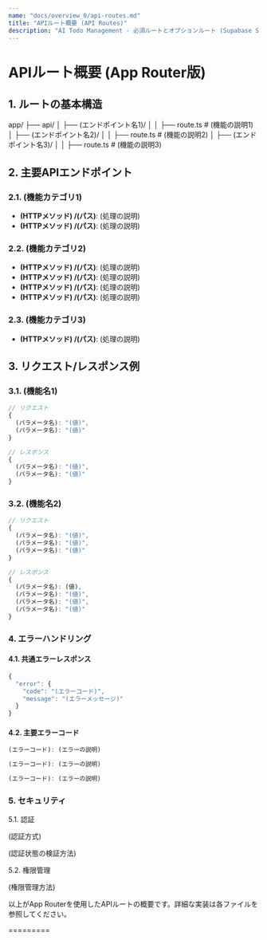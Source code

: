 ```yaml
---
name: "docs/overview_0/api-routes.md"
title: "APIルート概要 (API Routes)"
description: "AI Todo Management - 必須ルートとオプションルート (Supabase SSR想定版)"
---
```

# APIルート概要 (App Router版)

## 1. ルートの基本構造

app/
├── api/
│ ├── (エンドポイント名1)/
│ │ ├── route.ts # (機能の説明1)
│ ├── (エンドポイント名2)/
│ │ ├── route.ts # (機能の説明2)
│ ├── (エンドポイント名3)/
│ │ ├── route.ts # (機能の説明3)

## 2. 主要APIエンドポイント

### 2.1. (機能カテゴリ1)
- **(HTTPメソッド) /(パス)**: (処理の説明)
- **(HTTPメソッド) /(パス)**: (処理の説明)

### 2.2. (機能カテゴリ2)
- **(HTTPメソッド) /(パス)**: (処理の説明)
- **(HTTPメソッド) /(パス)**: (処理の説明)
- **(HTTPメソッド) /(パス)**: (処理の説明)
- **(HTTPメソッド) /(パス)**: (処理の説明)

### 2.3. (機能カテゴリ3)
- **(HTTPメソッド) /(パス)**: (処理の説明)

## 3. リクエスト/レスポンス例

### 3.1. (機能名1)
```typescript
// リクエスト
{
  (パラメータ名): "(値)",
  (パラメータ名): "(値)"
}

// レスポンス
{
  (パラメータ名): "(値)",
  (パラメータ名): "(値)"
}
```

### 3.2. (機能名2)
```typescript
// リクエスト
{
  (パラメータ名): "(値)",
  (パラメータ名): "(値)",
  (パラメータ名): "(値)"
}

// レスポンス
{
  (パラメータ名): (値),
  (パラメータ名): "(値)",
  (パラメータ名): "(値)",
  (パラメータ名): "(値)"
}
```

### 4. エラーハンドリング
#### 4.1. 共通エラーレスポンス
```typescript
{
  "error": {
    "code": "(エラーコード)",
    "message": "(エラーメッセージ)"
  }
}
```

#### 4.2. 主要エラーコード
```typescript
(エラーコード): (エラーの説明)

(エラーコード): (エラーの説明)

(エラーコード): (エラーの説明)
```

### 5. セキュリティ
5.1. 認証

(認証方式)

(認証状態の検証方法)

5.2. 権限管理

(権限管理方法)

以上がApp Routerを使用したAPIルートの概要です。詳細な実装は各ファイルを参照してください。




=========

